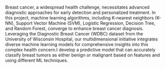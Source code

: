 Breast cancer, a widespread health challenge, necessitates advanced diagnostic approaches for early detection and personalized treatment. In this project, machine learning algorithms, including K-nearest neighbors (K-NN), Support Vector Machine (SVM), Logistic Regression, Decision Tree, and Random Forest, converge to enhance breast cancer diagnosis. Leveraging the  Diagnostic Breast Cancer (WDBC) dataset from the University of Wisconsin Hospital, our multidimensional initiative integrates diverse machine learning models for comprehensive insights into this complex health concern.I develop a predictive model that can accurately classify breast tumors as either benign or malignant based on features and using different ML techniques.
